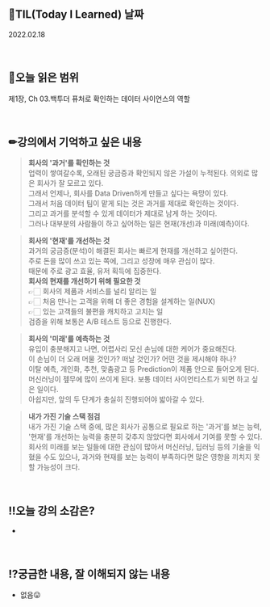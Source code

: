 ## 📆TIL(Today I Learned) 날짜
2022.02.18

<br />

## 📑오늘 읽은 범위
제1장, Ch 03.백투더 퓨처로 확인하는 데이터 사이언스의 역할

<br />

## ✏강의에서 기억하고 싶은 내용
> **회사의 '과거'를 확인하는 것**  
> 업력이 쌓여갈수록, 오래된 궁금증과 확인되지 않은 가설이 누적된다. 의외로 많은 회사가 잘 모르고 있다.  
> 그래서 언제나, 회사를 Data Driven하게 만들고 싶다는 욕망이 있다.  
> 그래서 처음 데이터 팀이 맡게 되는 것은 과거를 제대로 확인하는 것이다.  
> 그리고 과거를 분석할 수 있게 데이터가 제대로 남게 하는 것이다.  
> 그러나 대부분의 사람들이 하고 싶어하는 일은 현재(개선)과 미래(예측)이다.

> **회사의 '현재'를 개선하는 것**  
> 과거의 궁금증(분석)이 해결된 회사는 빠르게 현재를 개선하고 싶어한다.  
> 주로 돈을 많이 쓰고 있는 쪽에, 그리고 성장에 매우 관심이 많다.  
> 때문에 주로 광고 효율, 유저 획득에 집중한다.  
> **회사의 현재를 개선하기 위해 필요한 것**  
> 👉🏻 회사의 제품과 서비스를 널리 알리는 일  
> 👉🏻 처음 만나는 고객을 위해 더 좋은 경험을 설계하는 일(NUX)  
> 👉🏻 있는 고객들의 불편을 캐치하고 고치는 일  
> 검증을 위해 보통은 A/B 테스트 등으로 진행한다.

> **회사의 '미래'를 예측하는 것**  
> 유입이 충분해지고 나면, 어렵사리 모신 손님에 대한 케어가 중요해진다.  
> 이 손님이 더 오래 머물 것인가? 떠날 것인가? 어떤 것을 제시해야 하나?  
> 이탈 예측, 개인화, 추천, 맞춤광고 등 Prediction이 제품 안으로 들어오게 된다.  
> 머신러닝이 젶무에 많이 쓰이게 된다. 보통 데이터 사이언티스트가 되면 하고 싶은 일이다.  
> 아쉽지만, 앞의 두 단계가 충실히 진행되어야 밟아갈 수 있다.

> **내가 가진 기술 스택 점검**  
> 내가 가진 기술 스택 중에, 많은 회사가 공통으로 필요로 하는 '과거'를 보는 능력, '현재'를 개선하는 능력을 충분히 갖추지 않았다면 회사에서 기여를 못할 수 있다.
> 회사의 미래를 보는 일들에 대한 관심이 많아서 머신러닝, 딥러닝 등의 기술을 익혔을 수도 있으나, 과거와 현재를 보는 능력이 부족하다면 많은 영향을 끼치지 못할 가능성이 크다.

<br />

## ‼오늘 강의 소감은?
- 

<br />

## ⁉궁금한 내용, 잘 이해되지 않는 내용
- 없음😛
